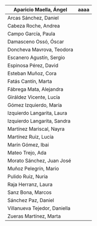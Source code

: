 | Aparicio Maella, Ángel       |  aaaa |
| ---------------------------- | ------------------ |
| Arcas Sánchez, Daniel        |                    |
| Cabeza Roche, Andrea         |                    |
| Campo García, Paula          |                    |
| Damasceno Ossó, Óscar        |                    |
| Doncheva Mavrova, Teodora    |                    |
| Escanero Agustín, Sergio     |                    |
| Espinosa Pérez, David        |                    |
| Esteban Muñoz, Cora          |                    |
| Fatás Cantín, Marta          |                    |
| Fábrega Mata, Alejandra      |                    |
| Giráldez Vicente, Lucía      |                    |
| Gómez Izquierdo, María       |                    |
| Izquierdo Langarita, Laura   |                    |
| Izquierdo Langarita, Sandra  |                    |
| Martínez Mariscal, Nayra     |                    |
| Martínez Ruiz, Lucía         |                    |
| Marín Gómez, Ibai            |                    |
| Mateo Trejo, Ada             |                    |
| Morato Sánchez, Juan José    |                    |
| Muñoz Pelegrín, Mario        |                    |
| Pulido Ruiz, Nuria           |                    |
| Raja Herranz, Laura          |                    |
| Sanz Bona, Marcos            |                    |
| Sánchez Paz, Daniel          |                    |
| Villanueva Tejedor, Daniella |                    |
| Zueras Martínez, Marta       |                    |